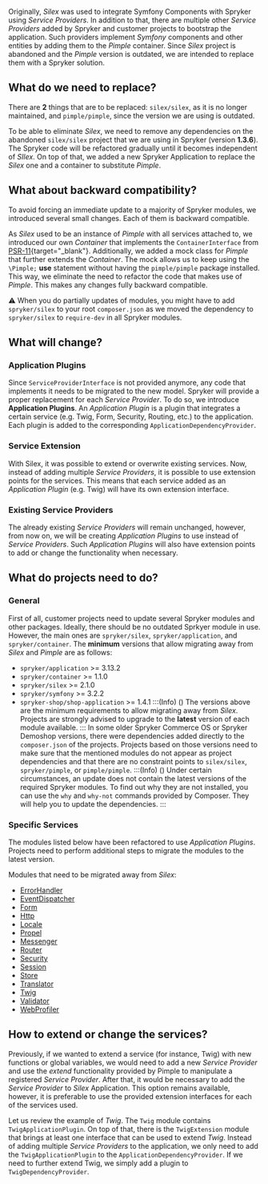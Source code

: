 Originally, _Silex_ was used to integrate Symfony Components with Spryker using _Service Providers_. In addition to that, there are multiple other _Service Providers_ added by Spryker and customer projects to bootstrap the application. Such providers implement _Symfony_ components and other entities by adding them to the _Pimple_ container. Since _Silex_ project is abandoned and the _Pimple_ version is outdated, we are intended to replace them with a Spryker solution.

## What do we need to replace?
There are **2** things that are to be replaced: `silex/silex`, as it is no longer maintained, and `pimple/pimple`, since the version we are using is outdated.

To be able to eliminate _Silex_, we need to remove any dependencies on the abandoned `silex/silex` project that we are using in Spryker (version **1.3.6**). The Spryker code will be refactored gradually until it becomes independent of _SIlex_. On top of that, we added a new Spryker Application to replace the _Silex_ one and a container to substitute _Pimple_.

## What about backward compatibility?
To avoid forcing an immediate update to a majority of Spryker modules, we introduced several small changes. Each of them is backward compatible.

As _Silex_ used to be an instance of _Pimple_ with all services attached to, we introduced our own _Container_ that implements the `ContainerInterface` from [PSR-11](https://www.php-fig.org/psr/psr-11/){target="_blank"}. Additionally, we added a mock class for _Pimple_ that further extends the _Container_. The mock allows us to keep using the `\Pimple;` **use** statement without having the `pimple/pimple` package installed. This way, we eliminate the need to refactor the code that makes use of _Pimple_. This makes any changes fully backward compatible.

:warning: When you do partially updates of modules, you might have to add `spryker/silex` to your root `composer.json` as we moved the dependency to `spryker/silex` to `require-dev` in all Spryker modules.

## What will change?
### Application Plugins

Since `ServiceProviderInterface` is not provided anymore, any code that implements it needs to be migrated to the new model. Spryker will provide a proper replacement for each _Service Provider_. To do so, we introduce **Application Plugins**. An _Application Plugin_ is a plugin that integrates a certain service (e.g. Twig, Form, Security, Routing, etc.) to the application. Each plugin is added to the corresponding `ApplicationDependencyProvider`.

### Service Extension

With Silex, it was possible to extend or overwrite existing services. Now, instead of adding multiple _Service Providers_, it is possible to use extension points for the services. This means that each service added as an _Application Plugin_ (e.g. Twig) will have its own extension interface.

### Existing Service Providers

The already existing _Service Providers_ will remain unchanged, however, from now on, we will be creating _Application Plugins_ to use instead of _Service Providers_. Such _Application Plugins_ will also have extension points to add or change the functionality when necessary.

## What do projects need to do?
### General
First of all, customer projects need to update several Spryker modules and other packages. Ideally, there should be no outdated Sprkyer module in use. However, the main ones are `spryker/silex`, `spryker/application`, and `spryker/container`. The **minimum** versions that allow migrating away from _Silex_ and _Pimple_ are as follows:
*   `spryker/application` >= 3.13.2
*   `spryker/container` >= 1.1.0
*   `spryker/silex` >= 2.1.0
*   `spryker/symfony` >= 3.2.2
*   `spryker-shop/shop-application` >= 1.4.1
:::(Info) ()
The versions above are the minimum requirements to allow migrating away from _Silex_. Projects are strongly advised to upgrade to the **latest** version of each module available.
:::
In some older Spryker Commerce OS or Spryker Demoshop versions, there were dependencies added directly to the `composer.json` of the projects. Projects based on those versions need to make sure that the mentioned modules do not appear as project dependencies and that there are no constraint points to `silex/silex`, `spryker/pimple`, or `pimple/pimple`.
:::(Info) ()
Under certain circumstances, an update does not contain the latest versions of the required Spryker modules. To find out why they are not installed, you can use the `why` and `why-not` commands provided by Composer. They will help you to update the dependencies.
:::
### Specific Services
The modules listed below have been refactored to use _Application Plugins_. Projects need to perform additional steps to migrate the modules to the latest version.

Modules that need to be migrated away from _Silex_:
*   [ErrorHandler](https://documentation.spryker.com/docs/migration-guide-errorhandler)
*   [EventDispatcher](https://documentation.spryker.com/docs/migration-guide-eventdispatcher)
*   [Form](https://documentation.spryker.com/docs/migration-guide-form)
*   [Http](https://documentation.spryker.com/docs/migration-guide-http)
*   [Locale](https://documentation.spryker.com/docs/migration-guide-locale)
*   [Propel](https://documentation.spryker.com/docs/migration-guide-propel)
*   [Messenger](https://documentation.spryker.com/docs/migration-guide-messenger)
*   [Router](https://documentation.spryker.com/docs/migration-guide-router)
*   [Security](https://documentation.spryker.com/docs/migration-guide-security)
*   [Session](https://documentation.spryker.com/docs/migration-guide-session)
*   [Store](https://documentation.spryker.com/docs/migration-guide-store)
*   [Translator](https://documentation.spryker.com/docs/migration-guide-translator)
*   [Twig](https://documentation.spryker.com/docs/migration-guide-twig)
*   [Validator](https://documentation.spryker.com/docs/migration-guide-validator)
*   [WebProfiler](https://documentation.spryker.com/docs/migration-guide-webprofiler)
    
## How to extend or change the services?
Previously, if we wanted to extend a service (for instance, Twig) with new functions or global variables, we would need to add a new _Service Provider_ and use the _extend_ functionality provided by Pimple to manipulate a registered _Service Provider_. After that, it would be necessary to add the _Service Provider_ to _Silex_ Application. This option remains available, however, it is preferable to use the provided extension interfaces for each of the services used.

Let us review the example of _Twig_. The `Twig` module contains `TwigApplicationPlugin`. On top of that, there is the `TwigExtension` module that brings at least one interface that can be used to extend _Twig_. Instead of adding multiple _Service Providers_ to the application, we only need to add the `TwigApplicationPlugin` to the `ApplicationDependencyProvider`. If we need to further extend Twig, we simply add a plugin to `TwigDependencyProvider`.
